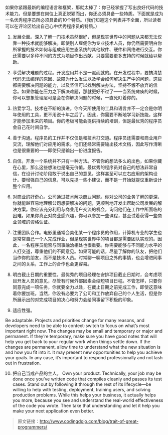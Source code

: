 如果你紧跟最新的编程语言和框架，那就太棒了：你已经掌握了写出良好代码的技术能力。但是要想在岗位上真正脱颖而出，你还必须具备一些特质。下面就是成为一名优秀程序员所必须具备的10个特质。（我们知道这个列表并不全面，所以读者可以在评论区给出自己心中优秀程序员的特质。）

1. 发展全面。深入了解一门技术虽然很好，但是现实世界中的问题从来都无法仅靠一种技术就能够解决。即使别人雇佣你为专业技术人员，你仍然需要明白你所掌握的技术如何与组成应用生态系统的其他软件、硬件和网络进行交互。你还需要以多种不同的方式为项目作出贡献，只要需要更多支持的时候就给以帮助。

2. 享受解决难题的过程。开发应用并不是一蹴而就的。在开发过程中，要搞清楚代码无法编译的原因、故障为什么发生以及学会如何解决生产中的问题，这些都需要解决问题的能力，以及坚信可以找到解决办法，坚持不懈不放弃的信念。如果你能在压力之下解决难题，那就更好不过了——当系统瘫痪的时候，你可以想象管理层可是会在你解决问题的时候，一直死盯着你的。

3. 热爱学习。技术在不断的演进。你今天所使用的工具和语言并不一定会是你明年使用的工具，更不用说十年之后了。因此，你需要不断地学习新技能，这样才能参加未来的项目。你的老板可能会提供持续的培训，但是最优秀的程序员会自己花时间自学。

4. 善于沟通。程序员的工作并不仅仅是和技术打交道。程序员还需要和商业用户交流，理解他们对应用的需求。他们还经常需要输出技术文档，因此写作清晰也是很重要的——即使只是输出一份进度报告。

5. 自信。开发一个系统并不只有一种方法。不管你的想法多么的出色，如果你藏在心里，那么这些想法也是毫无价值。最优秀的程序员对自己的想法非常自信，在设计讨论阶段敢于说出自己的意见，这样甚至可以左右应用的架构设计。要增强自己的信息，可以先提一些小建议，而不是一开始就提议重新设计整个应用。

6. 对商业的好奇心。公司通过技术解决商业问题。你对公司的业务了解的更深，你就能越容易地理解公司想要解决的问题，更顺利地开发出帮助公司发展的解决方案。你应该充分利用与商业用户交流的机会，询问他们在工作中所面临的困难。如果你真正对商业感兴趣，你可以参加一些课程，甚至试着获得一些商业领域的资格认证。

7. 注重团队合作。电影里通常会美化某一个程序员的作用，计算机专业的学生也是常常自己一个人完成作业，但是现实世界中的项目都是需要团队实现的。因此，一名程序员能否与同事融洽相处也很重要。你需要能够与不同能力水平的人打交道，尊重他们的不同意见。如果可能的话，尽量了解你的队友，把他们当作你的朋友，而不是技术人员。时常聊一聊项目之外的事情，也会增进同事之间的关系，工作上的合作也会更容易。

8. 明白截止日期的重要性。最优秀的项目经理在安排项目截止日期时，会考虑项目开发人员的意见，尽管有时候外部因素会缩短项目日程。不管怎样，只要你同意完成一项任务，你就要全力以赴，在截止日期之前完成工作，即使这意味着你要加班。当然，你没有必要为了公司和工作放弃自己的个人生活，但是你所展示出的对完成项目的决心和努力会给同事留下积极的印象。

9. 适应性强。

Be adaptable. Projects and priorities change for many reasons, and developers need to be able to context-switch to focus on what’s most important right now. The changes may be small and temporary or major and permanent. If they’re temporary, make sure you have good notes that will help you get back to your regular work when things settle down. If the changes are permanent, allow time to understand what the new situation is and how you fit into it. It may present new opportunities to help you achieve your goals. In any case, it’s important to respond professionally and not lash out in frustration.

10. 把自己当成产品的主人。
Own your product. Technically, your job may be done once you’ve written code that compiles cleanly and passes its test cases. Stand out by following it through the rest of its lifecycle—be willing to help with testing, deployment, training users, and solving production problems. While this helps your business, it actually helps you more, because you see and understand the real-world effectiveness of the code you wrote. Then take that understanding and let it help you make your next application even better.

> 原文链接：http://www.codingdojo.com/blog/trait-of-great-programmers/